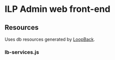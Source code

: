 # ILP Admin web front-end



## Resources
Uses db resources generated by [LoopBack](http://loopback.io).
### lb-services.js


